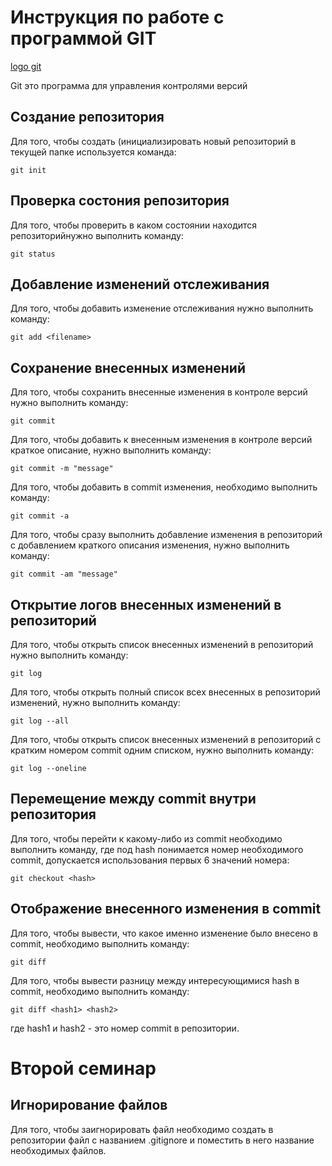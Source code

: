 # Инструкция по работе с программой GIT

[logo git](git.jpg)

Git это программа для управления контролями версий

## Создание репозитория

Для того, чтобы создать (инициализировать новый репозиторий в текущей папке используется команда:

    git init

## Проверка состония репозитория

Для того, чтобы проверить в каком состоянии находится репозиторийнужно выполнить команду:

    git status

## Добавление изменений отслеживания

Для того, чтобы добавить изменение отслеживания нужно выполнить команду:

    git add <filename>

## Сохранение внесенных изменений

Для того, чтобы сохранить внесенные изменения в контроле версий нужно выполнить команду:

    git commit

Для того, чтобы добавить к внесенным изменения в контроле версий краткое описание, нужно выполнить команду:

    git commit -m "message"

Для того, чтобы добавить в commit изменения, необходимо выполнить команду:

    git commit -a

Для того, чтобы сразу выполнить добавление изменения в репозиторий с добавлением краткого описания изменения, нужно выполнить команду:

    git commit -am "message"

## Открытие логов внесенных изменений в репозиторий

Для того, чтобы открыть список внесенных изменений в репозиторий нужно выполнить команду:

    git log

Для того, чтобы открыть полный список всех внесенных в репозиторий изменений, нужно выполнить команду:

    git log --all

Для того, чтобы открыть список внесенных изменений в репозиторий с кратким номером commit одним списком, нужно выполнить команду:

    git log --oneline

## Перемещение между commit внутри репозитория

Для того, чтобы перейти к какому-либо из commit необходимо выполнить команду, где под hash понимается номер необходимого commit, допускается использования первых 6 значений номера:

    git checkout <hash>

## Отображение внесенного изменения в commit

Для того, чтобы вывести, что какое именно изменение было внесено в commit, необходимо выполнить команду:

    git diff

Для того, чтобы вывести разницу между интересующимися hash в commit, необходимо выполнить команду:

    git diff <hash1> <hash2>

где hash1 и hash2 - это номер commit в репозитории.

# Второй семинар

## Игнорирование файлов

Для того, чтобы заигнорировать файл необходимо создать в репозитории файл с названием .gitignore и поместить в него название необходимых файлов.

